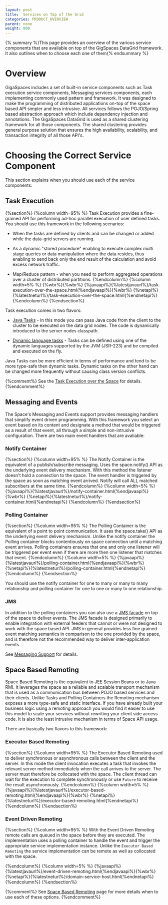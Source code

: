 ```yaml
---
layout: post
title:  Services on Top of the Grid
categories: PRODUCT_OVERVIEW
parent: none
weight: 800
---
```




{% summary   %}This page provides an overview of the various service components that are available on top of the GigSpaces DataGrid framework. It also outlines when to choose each one of them{% endsummary %}

# Overview

GigaSpaces includes a set of built-in service components such as Task execution service components, Messaging services components, each implementing commonly used pattern and framework. It was designed to make the programming of distributed applications on-top of the space based API simpler and less intrusive.  All services follows the POJO/Spring based abstraction approach which include dependency injection and annotations. The GigaSpaces DataGrid is used as a shared clustering framework for all those components. The shared clustering provides general purpose solution that ensures the high availability, scalability, and transaction integrity of all those API's.

# Choosing the Correct Service Component

This section explains when you should use each of the service components:

## Task Execution

{%section%}
{%column width=95% %}
Task Execution provides a fine-grained API for performing ad-hoc parallel execution of user defined tasks. You should use this framework in the following scenarios:

- When the tasks are defined by clients and can be changed or added while the data-grid servers are running.

- As a dynamic "stored procedure" enabling to execute complex multi stage queries or data manipulation where the data resides, thus enabling to send back only the end result of the calculation and avoid excess network traffic.

- Map/Reduce pattern - when you need to perform aggregated operations over a cluster of distributed partitions.
{%endcolumn%}
{%column width=5% %}
{%wbr%}{%wbr%}
{%javaapi%}{%latestjavaurl%}/task-execution-over-the-space.html{%endjavaapi%}{%wbr%}
{%netapi%}{%latestneturl%}/task-execution-over-the-space.html{%endnetapi%}
{%endcolumn%}
{%endsection%}

Task execution comes in two flavors:

- [Java Tasks]({%currentjavaurl%}/task-execution-over-the-space.html) - In this mode you can pass Java code from the client to the cluster to be executed on the data grid nodes. The code is dynamically introduced to the server nodes classpath.

- [Dynamic language tasks]({%currentjavaurl%}/dynamic-language-tasks.html) - Tasks can be defined using one of the dynamic languages supported by the JVM (JSR-223) and be compiled and executed on the fly.

Java Tasks can be more efficient in terms of performance and tend to be more type-safe then dynamic tasks. Dynamic tasks on the other hand can be changed more frequently without causing class version conflicts.

{%comment%}
See the [Task Execution over the Space]({%currentjavaurl%}/task-execution-over-the-space.html) for details.
{%endcomment%}

## Messaging and Events

The Space's Messaging and Events support provides messaging handlers that simplify event driven programming. With this framework you select an event based on its content and designate a method that would be triggered as a result of that event, all through a simple and non-intrusive configuration. There are two main event handlers that are avaliable:

### Notify Container

{%section%}
{%column width=95% %}
The Notify Container is the equivalent of a publish/subscribe messaging. Uses the space.notify() API as the underlying event delivery mechanism. With this method the listener doesn't hold a connection to the space. The event handler is triggered by the space as soon as matching event arrived. Notify will call ALL matched subscribers at the same time.
{%endcolumn%}
{%column width=5% %}
{%javaapi%}{%latestjavaurl%}/notify-container.html{%endjavaapi%}{%wbr%}
{%netapi%}{%latestneturl%}/notify-container.html{%endnetapi%}
{%endcolumn%}
{%endsection%}

### Polling Container
{%section%}
{%column width=95% %}
The Polling Container is the equivalent of a point to point communication. It uses the space.take() API as the underlying event delivery mechanism. Unlike the notify container the Polling container blocks contentiously on space connection until a matching event arrives. Polling containers ensures that one and only one listener will be triggered per event even if there are more then one listener that matches that event.
{%endcolumn%}
{%column width=5% %}
{%javaapi%}{%latestjavaurl%}/polling-container.html{%endjavaapi%}{%wbr%}
{%netapi%}{%latestneturl%}/polling-container.html{%endnetapi%}
{%endcolumn%}
{%endsection%}

You should use the notify container for one to many or many to many relationship and polling container for one to one or many to one relationship.

### JMS

In addition to the polling containers you can also use a [JMS facade]({%currentjavaurl%}/jms-api-support.html) on top of the space to deliver events. The JMS facade is designed primarily to enable integration with external feeders that cannot or were not designed to work with the space based API. JMS in general provides less fine grained event matching semantics in comparison to the one provided by the space, and is therefore not the recommended way to deliver inter-application events.

See [Messaging Support]({%currentjavaurl%}/messaging-support.html) for details.

## Space Based Remoting

Space Based Remoting is the equivalent to JEE Session Beans or to Java RMI. It leverages the space as a reliable and scalable transport mechanism that is used as a communication bus between POJO based services and their clients. Unlike Tasks and Polling Containers the Remoting mechanism exposes a more type-safe and static interface. If you have already built your business logic using a remoting approach you would find it easier to use this model to scale your services without rewriting your client side access code. It is also the least intrusive mechanism in terms of Space API usage.

There are basically two flavors to this framework:

### Executor Based Remoting

{%section%}
{%column width=95% %}
The Executor Based Remoting used to deliver synchronous or asynchronous calls between the client and the server. In this mode the client invocation executes a task that invokes the relevant server method immediately when the call arrives to the server. The server must therefore be collocated with the space.
The client thread can wait for the execution to complete synchronously or use `Future` to receive the result asynchronously.
{%endcolumn%}
{%column width=5% %}
{%javaapi%}{%latestjavaurl%}/executor-based-remoting.html{%endjavaapi%}{%wbr%}
{%netapi%}{%latestneturl%}/executor-based-remoting.html{%endnetapi%}
{%endcolumn%}
{%endsection%}

### Event Driven Remoting
{%section%}
{%column width=95% %}
With the Event Driven Remoting remote calls are queued in the space before they are executed. The implementation uses a polling container to handle the event and trigger the appropriate service implementation instance. Unlike the `Executor Based Remoting` the service implementation can be remote as well as collocated with the space.

{%endcolumn%}
{%column width=5% %}
{%javaapi%}{%latestjavaurl%}/event-driven-remoting.html{%endjavaapi%}{%wbr%}
{%netapi%}{%latestneturl%}/domain-service-host.html{%endnetapi%}
{%endcolumn%}
{%endsection%}

{%comment%}
See [Space Based Remoting]({%currentjavaurl%}/space-based-remoting.html) page for more details when to use each of these options.
{%endcomment%}
